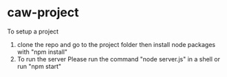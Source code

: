 # caw-project

To setup a project 
1. clone the repo and go to the project folder
 then install node packages with "npm install"
2. To run the server Please run the command "node server.js" 
in a shell or run "npm start"



